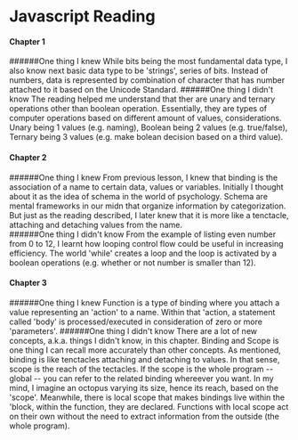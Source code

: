 # Javascript Reading

#### Chapter 1
######One thing I knew
While bits being the most fundamental data type, I also know next basic data type to be 'strings', series of bits. Instead of numbers, data is represented by combination of character that has number attached to it based on the Unicode Standard. 
######One thing I didn't know
The reading helped me understand that ther are unary and ternary operations other than boolean operation. Essentially, they are types of computer operations based on different amount of values, considerations. Unary being 1 values (e.g. naming), Boolean being 2 values (e.g. true/false), Ternary being 3 values (e.g. make bolean decision based on a third value). 

#### Chapter 2
######One thing I knew
From previous lesson, I knew that binding is the association of a name to certain data, values or variables. Initially I thought about it as the idea of schema in the world of psychology. Schema are mental frameworks in our midn that organize information by categorization. But just as the reading described, I later knew that it is more like a tenctacle, attaching and detaching values from the name.  
######One thing I didn't know
From the example of listing even number from 0 to 12, I learnt how looping control flow could be useful in increasing efficiency. The world 'while' creates a loop and the loop is activated by a boolean operations (e.g. whether or not number is smaller than 12).

#### Chapter 3
######One thing I knew
Function is a type of binding where you attach a value representing an 'action' to a name. Within that 'action, a statement called 'body' is processed/executed in consideration of zero or more 'parameters'. 
######One thing I didn't know
There are a lot of new concepts, a.k.a. things I didn't know, in this chapter. Binding and Scope is one thing I can recall more accurately than other concepts. As mentioned, binding is like tenctacles attaching and detaching to values. In that sense, scope is the reach of the tectacles. If the scope is the whole program -- global -- you can refer to the related binding whereever you want. In my mind, I imagine an octopus varying its size, hence its reach, based on the 'scope'. Meanwhile, there is local scope that makes bindings live within the 'block, within the function, they are declared. Functions with local scope act on their own without the need to extract information from the outside (the whole program). 